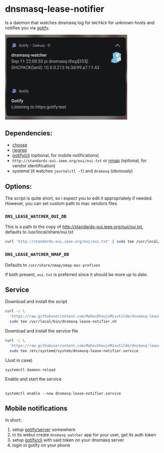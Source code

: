 # dnsmasq-lease-notifier

Is a daemon that watches dnsmasq log for `DHCPACK` for unknown hosts and notifies you via [gotify](https://gotify.net).

<img src="gotify.png" width="400">

## Dependencies:
* [choose](https://github.com/theryangeary/choose)
* [ripgrep](https://github.com/BurntSushi/ripgrep)
* [gotify/cli](https://github.com/gotify/cli) (optional, for mobile notifications)
* `http://standards-oui.ieee.org/oui/oui.txt` or [nmap](https://nmap.org) (optional, for vendor identification)
* systemd (it watches `journalctl -f`) and `dnsmasq` (obviously)

## Options:

The script is quite short, so i expect you to edit it appropriately if needed.
However, you can set custom path to mac vendors files.

### `DNS_LEASE_WATCHER_OUI_DB`

This is a path to the copy of http://standards-oui.ieee.org/oui/oui.txt, defaults to /usr/local/share/oui.txt

```sh
curl 'http://standards-oui.ieee.org/oui/oui.txt' | sudo tee /usr/local/share/oui.txt
```

### `DNS_LEASE_WATCHER_NMAP_DB`

Defaults to `/usr/share/nmap/nmap-mac-prefixes`

If both present, `oui.txt` is preferred since it should be more up to date.

## Service

Download and install the script

```sh
curl -L \
  'https://raw.githubusercontent.com/MahouShoujoMivutilde/dnsmasq-lease-notifier/master/dnsmasq-lease-notifier.sh' |
  sudo tee /usr/local/bin/dnsmasq-lease-notifier.sh
```

Download and install the service file

```sh
curl -L \
  'https://raw.githubusercontent.com/MahouShoujoMivutilde/dnsmasq-lease-notifier/master/dnsmasq-lease-notifier.service' |
  sudo tee /etc/systemd/system/dnsmasq-lease-notifier.service
```

(Just in case)

```
systemctl daemon-reload
```

Enable and start the service

```

systemctl enable --now dnsmasq-lease-notifier.service
```

## Mobile notifications

In short:
1. setup [gotify/server](https://github.com/gotify/server) somewhere
2. in its webui create `dnsmasq watcher` app for your user, get its auth token
3. setup [gotify/cli](https://github.com/gotify/cli) with said token on your dnsmasq server
4. login in gotify on your phone
